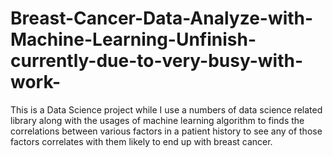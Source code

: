 # Breast-Cancer-Data-Analyze-with-Machine-Learning-Unfinish-currently-due-to-very-busy-with-work-
This is a Data Science project while I use a numbers of data science related library along with the usages of machine learning algorithm to finds the correlations between various factors in a patient history to see any of those factors correlates with them likely to end up with breast cancer. 
